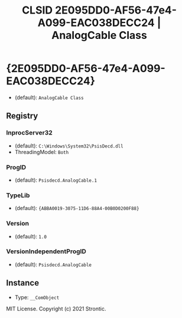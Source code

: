 ﻿---
title: "CLSID 2E095DD0-AF56-47e4-A099-EAC038DECC24 | AnalogCable Class"
excerpt: What is COM-Object CLSID 2E095DD0-AF56-47e4-A099-EAC038DECC24?
---

# {2E095DD0-AF56-47e4-A099-EAC038DECC24}

* (default): `AnalogCable Class`

## Registry


### InprocServer32

* (default): `C:\Windows\System32\PsisDecd.dll`
* ThreadingModel: `Both`

### ProgID

* (default): `Psisdecd.AnalogCable.1`

### TypeLib

* (default): `{ABBA0019-3075-11D6-88A4-00B0D0200F88}`

### Version

* (default): `1.0`

### VersionIndependentProgID

* (default): `Psisdecd.AnalogCable`

## Instance

* Type: `__ComObject`

MIT License. Copyright (c) 2021 Strontic.


